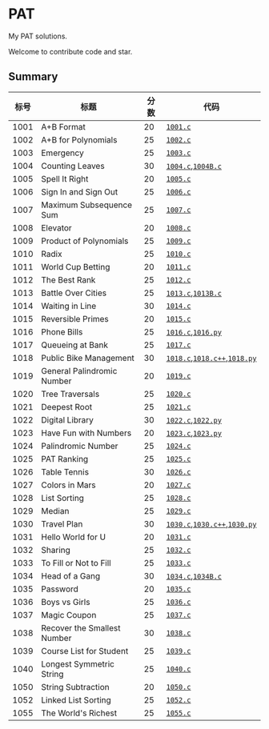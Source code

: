 
# PAT

My PAT solutions.

Welcome to contribute code and star.

## Summary

|标号|标题                       |分数|代码                                                          |
|----|---------------------------|--|--------------------------------------------------------------|
|1001|A+B Format                 |20|[`1001.c`][1001.c]                                            |
|1002|A+B for Polynomials        |25|[`1002.c`][1002.c]                                            |
|1003|Emergency                  |25|[`1003.c`][1003.c]                                            |
|1004|Counting Leaves            |30|[`1004.c`][1004.c],[`1004B.c`][1004B.c]                       |
|1005|Spell It Right             |20|[`1005.c`][1005.c]                                            |
|1006|Sign In and Sign Out       |25|[`1006.c`][1006.c]                                            |
|1007|Maximum Subsequence Sum    |25|[`1007.c`][1007.c]                                            |
|1008|Elevator                   |20|[`1008.c`][1008.c]                                            |
|1009|Product of Polynomials     |25|[`1009.c`][1009.c]                                            |
|1010|Radix                      |25|[`1010.c`][1010.c]                                            |
|1011|World Cup Betting          |20|[`1011.c`][1011.c]                                            |
|1012|The Best Rank              |25|[`1012.c`][1012.c]                                            |
|1013|Battle Over Cities         |25|[`1013.c`][1013.c],[`1013B.c`][1013B.c]                       |
|1014|Waiting in Line            |30|[`1014.c`][1014.c]                                            |
|1015|Reversible Primes          |20|[`1015.c`][1015.c]                                            |
|1016|Phone Bills                |25|[`1016.c`][1016.c],[`1016.py`][1016.py]                       |
|1017|Queueing at Bank           |25|[`1017.c`][1017.c]                                            |
|1018|Public Bike Management     |30|[`1018.c`][1018.c],[`1018.c++`][1018.c++],[`1018.py`][1018.py]|
|1019|General Palindromic Number |20|[`1019.c`][1019.c]                                            |
|1020|Tree Traversals            |25|[`1020.c`][1020.c]                                            |
|1021|Deepest Root               |25|[`1021.c`][1021.c]                                            |
|1022|Digital Library            |30|[`1022.c`][1022.c],[`1022.py`][1022.py]                       |
|1023|Have Fun with Numbers      |20|[`1023.c`][1023.c],[`1023.py`][1023.py]                       |
|1024|Palindromic Number         |25|[`1024.c`][1024.c]                                            |
|1025|PAT Ranking                |25|[`1025.c`][1025.c]                                            |
|1026|Table Tennis               |30|[`1026.c`][1026.c]                                            |
|1027|Colors in Mars             |20|[`1027.c`][1027.c]                                            |
|1028|List Sorting               |25|[`1028.c`][1028.c]                                            |
|1029|Median                     |25|[`1029.c`][1029.c]                                            |
|1030|Travel Plan                |30|[`1030.c`][1030.c],[`1030.c++`][1030.c++],[`1030.py`][1030.py]|
|1031|Hello World for U          |20|[`1031.c`][1031.c]                                            |
|1032|Sharing                    |25|[`1032.c`][1032.c]                                            |
|1033|To Fill or Not to Fill     |25|[`1033.c`][1033.c]                                            |
|1034|Head of a Gang             |30|[`1034.c`][1034.c],[`1034B.c`][1034B.c]                       |
|1035|Password                   |20|[`1035.c`][1035.c]                                            |
|1036|Boys vs Girls              |25|[`1036.c`][1036.c]                                            |
|1037|Magic Coupon               |25|[`1037.c`][1037.c]                                            |
|1038|Recover the Smallest Number|30|[`1038.c`][1038.c]                                            |
|1039|Course List for Student    |25|[`1039.c`][1039.c]                                            |
|1040|Longest Symmetric String   |25|[`1040.c`][1040.c]                                            |
|1050|String Subtraction         |20|[`1050.c`][1050.c]                                            |
|1052|Linked List Sorting        |25|[`1052.c`][1052.c]                                            |
|1055|The World's Richest        |25|[`1055.c`][1055.c]                                            |



[1001.c]: AdvancedLevel_C/1001.c
[1002.c]: AdvancedLevel_C/1002.c
[1003.c]: AdvancedLevel_C/1003.c
[1004.c]: AdvancedLevel_C/1004.c
[1004B.c]: AdvancedLevel_C/1004B.c
[1005.c]: AdvancedLevel_C/1005.c
[1006.c]: AdvancedLevel_C/1006.c
[1007.c]: AdvancedLevel_C/1007.c
[1008.c]: AdvancedLevel_C/1008.c
[1009.c]: AdvancedLevel_C/1009.c
[1010.c]: AdvancedLevel_C/1010.c
[1011.c]: AdvancedLevel_C/1011.c
[1012.c]: AdvancedLevel_C/1012.c
[1013.c]: AdvancedLevel_C/1013.c
[1013B.c]: AdvancedLevel_C/1013B.c
[1014.c]: AdvancedLevel_C/1014.c
[1015.c]: AdvancedLevel_C/1015.c
[1016.c]: AdvancedLevel_C/1016.c
[1016.py]: AdvancedLevel_C/1016.py
[1017.c]: AdvancedLevel_C/1017.c
[1018.c]: AdvancedLevel_C/1018.c
[1018.c++]: AdvancedLevel_C/1018.c++
[1018.py]: AdvancedLevel_C/1018.py
[1019.c]: AdvancedLevel_C/1019.c
[1020.c]: AdvancedLevel_C/1020.c
[1021.c]: AdvancedLevel_C/1021.c
[1022.c]: AdvancedLevel_C/1022.c
[1022.py]: AdvancedLevel_C/1022.py
[1023.c]: AdvancedLevel_C/1023.c
[1023.py]: AdvancedLevel_C/1023.py
[1024.c]: AdvancedLevel_C/1024.c
[1025.c]: AdvancedLevel_C/1025.c
[1026.c]: AdvancedLevel_C/1026.c
[1027.c]: AdvancedLevel_C/1027.c
[1028.c]: AdvancedLevel_C/1028.c
[1029.c]: AdvancedLevel_C/1029.c
[1030.c]: AdvancedLevel_C/1030.c
[1030.c++]: AdvancedLevel_C/1030.c++
[1030.py]: AdvancedLevel_C/1030.py
[1031.c]: AdvancedLevel_C/1031.c
[1032.c]: AdvancedLevel_C/1032.c
[1033.c]: AdvancedLevel_C/1033.c
[1034.c]: AdvancedLevel_C/1034.c
[1034B.c]: AdvancedLevel_C/1034B.c
[1035.c]: AdvancedLevel_C/1035.c
[1036.c]: AdvancedLevel_C/1036.c
[1037.c]: AdvancedLevel_C/1037.c
[1038.c]: AdvancedLevel_C/1038.c
[1039.c]: AdvancedLevel_C/1039.c
[1040.c]: AdvancedLevel_C/1040.c
[1050.c]: AdvancedLevel_C/1050.c
[1052.c]: AdvancedLevel_C/1052.c
[1055.c]: AdvancedLevel_C/1055.c